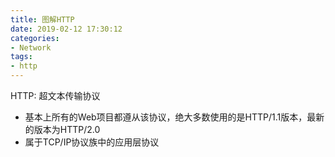 ```yaml
---
title: 图解HTTP
date: 2019-02-12 17:30:12
categories: 
- Network
tags:
- http
---
```


HTTP: 超文本传输协议

- 基本上所有的Web项目都遵从该协议，绝大多数使用的是HTTP/1.1版本，最新的版本为HTTP/2.0
- 属于TCP/IP协议族中的应用层协议